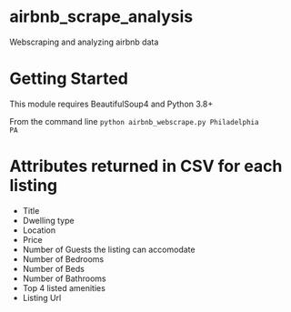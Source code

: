 # airbnb_scrape_analysis
Webscraping and analyzing airbnb data

# Getting Started
This module requires BeautifulSoup4 and Python 3.8+

From the command line
<code>python airbnb_webscrape.py Philadelphia PA </code>

# Attributes returned in CSV for each listing
  - Title
  - Dwelling type
  - Location
  - Price
  - Number of Guests the listing can accomodate
  - Number of Bedrooms
  - Number of Beds
  - Number of Bathrooms
  - Top 4 listed amenities
  - Listing Url
  
